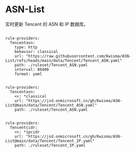 
# ASN-List

实时更新 Tencent 的 ASN 和 IP 数据库。

<pre><code class="language-javascript">
rule-providers:
  Tencentasn:
    type: http
    behavior: classical
    url: "https://raw.githubusercontent.com/Kwisma/ASN-List/refs/heads/main/data/Tencent/Tencent_ASN.yaml"
    path: ./ruleset/Tencent_ASN.yaml
    interval: 86400
    format: yaml
</code></pre>

<pre><code class="language-javascript">
rule-providers:
  Tencentasn:
    <<: *classical
    url: "https://jsd.onmicrosoft.cn/gh/Kwisma/ASN-List@main/data/Tencent/Tencent_ASN.yaml"
    path: ./ruleset/Tencent_ASN.yaml
</code></pre>

<pre><code class="language-javascript">
rule-providers:
  Tencentcidr:
    <<: *ipcidr
    url: "https://jsd.onmicrosoft.cn/gh/Kwisma/ASN-List@main/data/Tencent/Tencent_IP.yaml"
    path: ./ruleset/Tencent_IP.yaml
</code></pre>
